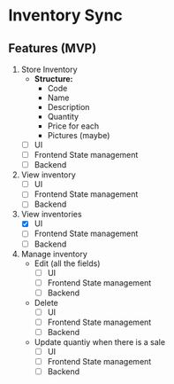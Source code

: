 # Inventory Sync

## Features (MVP)

1. Store Inventory
   -  **Structure:**
      -  Code
      -  Name
      -  Description
      -  Quantity
      -  Price for each
      -  Pictures (maybe)
   -  [ ] UI
   -  [ ] Frontend State management
   -  [ ] Backend
2. View inventory
   -  [ ] UI
   -  [ ] Frontend State management
   -  [ ] Backend
3. View inventories
   -  [x] UI
   -  [ ] Frontend State management
   -  [ ] Backend
4. Manage inventory
   -  Edit (all the fields)
      -  [ ] UI
      -  [ ] Frontend State management
      -  [ ] Backend
   -  Delete
      -  [ ] UI
      -  [ ] Frontend State management
      -  [ ] Backend
   -  Update quantiy when there is a sale
      -  [ ] UI
      -  [ ] Frontend State management
      -  [ ] Backend
